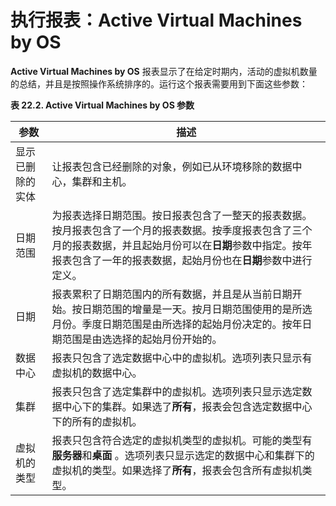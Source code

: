 # 执行报表：Active Virtual Machines by OS

**Active Virtual Machines by OS** 报表显示了在给定时期内，活动的虚拟机数量的总结，并且是按照操作系统排序的。运行这个报表需要用到下面这些参数：

**表 22.2. Active Virtual Machines by OS 参数**

| 参数 | 描述 |
| -- | -- |
| 显示已删除的实体 | 让报表包含已经删除的对象，例如已从环境移除的数据中心，集群和主机。 |
| 日期范围 | 为报表选择日期范围。按日报表包含了一整天的报表数据。按月报表包含了一个月的报表数据。按季度报表包含了三个月的报表数据，并且起始月份可以在**日期**参数中指定。按年报表包含了一年的报表数据，起始月份也在**日期**参数中进行定义。 |
| 日期 | 报表累积了日期范围内的所有数据，并且是从当前日期开始。按日期范围的增量是一天。按月日期范围使用的是所选月份。季度日期范围是由所选择的起始月份决定的。按年日期范围是由选选择的起始月份开始的。 |
| 数据中心 | 报表只包含了选定数据中心中的虚拟机。选项列表只显示有虚拟机的数据中心。 |
| 集群 | 报表只包含了选定集群中的虚拟机。选项列表只显示选定数据中心下的集群。如果选了**所有**，报表会包含选定数据中心下的所有的虚拟机。 |
| 虚拟机的类型 | 报表只包含符合选定的虚拟机类型的虚拟机。可能的类型有**服务器**和**桌面** 。选项列表只显示选定的数据中心和集群下的虚拟机的类型。如果选择了**所有**，报表会包含所有虚拟机类型。|

